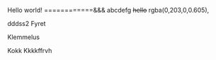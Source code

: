 Hello world!
============&&&
abcdefg
~~hello~~ rgba(0,203,0,0.605),


dddss2
Fyret


Klemmelus

Kokk
Kkkkffrvh


